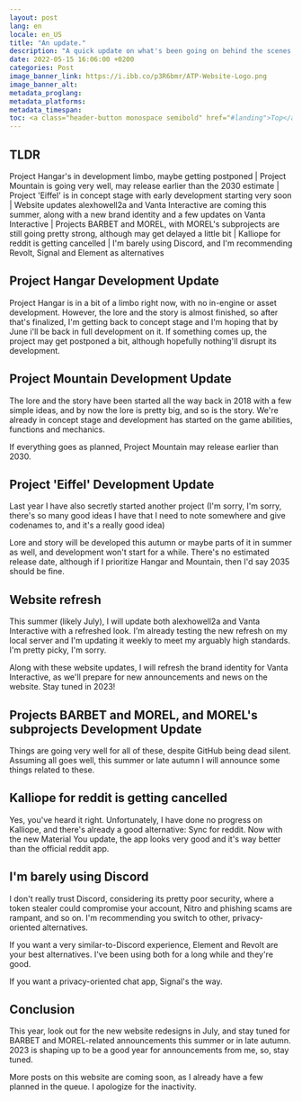 ```yaml
---
layout: post
lang: en
locale: en_US
title: "An update."
description: "A quick update on what's been going on behind the scenes."
date: 2022-05-15 16:06:00 +0200
categories: Post
image_banner_link: https://i.ibb.co/p3R6bmr/ATP-Website-Logo.png
image_banner_alt: 
metadata_proglang:
metadata_platforms:
metadata_timespan:
toc: <a class="header-button monospace semibold" href="#landing">Top</a><br><a class="header-button monospace semibold" href="#tldr">TLDR</a><br><a class="header-button monospace semibold" href="#project-hangar-development-update">Project Hangar Development Update</a><br><a class="header-button monospace semibold" href="#project-mountain-development-update">Project Mountain Development Update</a><br><a class="header-button monospace semibold" href="#project-eiffel-development-update">Project 'Eiffel' Development Update</a><br><a class="header-button monospace semibold" href="#website-refresh">Website refresh</a><br><a class="header-button monospace semibold" href="#projects-barbet-and-morel-and-morels-subprojects-development-update">Projects BARBET and MOREL, and MOREL's suprojects Development Update</a><br><a class="header-button monospace semibold" href="#kalliope-for-reddit-is-getting-cancelled">Kalliope for reddit is getting cancelled</a><br><a class="header-button monospace semibold" href="#im-barely-using-discord">I'm barely using Discord</a><br><a class="header-button monospace semibold" href="#conclusion">Conclusion</a>
---
```


## TLDR

Project Hangar's in development limbo, maybe getting postponed | Project Mountain is going very well, may release earlier than the 2030 estimate | Project 'Eiffel' is in concept stage with early development starting very soon | Website updates alexhowell2a and Vanta Interactive are coming this summer, along with a new brand identity and a few updates on Vanta Interactive | Projects BARBET and MOREL, with MOREL's subprojects are still going pretty strong, although may get delayed a little bit | Kalliope for reddit is getting cancelled | I'm barely using Discord, and I'm recommending Revolt, Signal and Element as alternatives

## Project Hangar Development Update

Project Hangar is in a bit of a limbo right now, with no in-engine or asset development. However, the lore and the story is almost finished, so after that's finalized, I'm getting back to concept stage and I'm hoping that by June i'll be back in full development on it. If something comes up, the project may get postponed a bit, although hopefully nothing'll disrupt its development.

## Project Mountain Development Update

The lore and the story have been started all the way back in 2018 with a few simple ideas, and by now the lore is pretty big, and so is the story. We're already in concept stage and development has started on the game abilities, functions and mechanics.

If everything goes as planned, Project Mountain may release earlier than 2030.

## Project 'Eiffel' Development Update

Last year I have also secretly started another project (I'm sorry, I'm sorry, there's so many good ideas I have that I need to note somewhere and give codenames to, and it's a really good idea)

Lore and story will be developed this autumn or maybe parts of it in summer as well, and development won't start for a while. There's no estimated release date, although if I prioritize Hangar and Mountain, then I'd say 2035 should be fine.

## Website refresh

This summer (likely July), I will update both alexhowell2a and Vanta Interactive with a refreshed look. I'm already testing the new refresh on my local server and I'm updating it weekly to meet my arguably high standards. I'm pretty picky, I'm sorry.

Along with these website updates, I will refresh the brand identity for Vanta Interactive, as we'll prepare for new announcements and news on the website. Stay tuned in 2023!

## Projects BARBET and MOREL, and MOREL's subprojects Development Update

Things are going very well for all of these, despite GitHub being dead silent. Assuming all goes well, this summer or late autumn I will announce some things related to these.

## Kalliope for reddit is getting cancelled

Yes, you've heard it right. Unfortunately, I have done no progress on Kalliope, and there's already a good alternative: Sync for reddit. Now with the new Material You update, the app looks very good and it's way better than the official reddit app.

## I'm barely using Discord

I don't really trust Discord, considering its pretty poor security, where a token stealer could compromise your account, Nitro and phishing scams are rampant, and so on. I'm recommending you switch to other, privacy-oriented alternatives.

If you want a very similar-to-Discord experience, Element and Revolt are your best alternatives. I've been using both for a long while and they're good.

If you want a privacy-oriented chat app, Signal's the way.

## Conclusion

This year, look out for the new website redesigns in July, and stay tuned for BARBET and MOREL-related announcements this summer or in late autumn. 2023 is shaping up to be a good year for announcements from me, so, stay tuned.

More posts on this website are coming soon, as I already have a few planned in the queue. I apologize for the inactivity.
